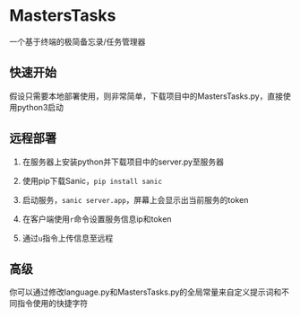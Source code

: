 # MastersTasks

一个基于终端的极简备忘录/任务管理器

## 快速开始

假设只需要本地部署使用，则非常简单，下载项目中的MastersTasks.py，直接使用python3启动

## 远程部署

1. 在服务器上安装python并下载项目中的server.py至服务器

2. 使用pip下载Sanic，`pip install sanic`

3. 启动服务，`sanic server.app`，屏幕上会显示出当前服务的token

4. 在客户端使用`r`命令设置服务信息ip和token

5. 通过`u`指令上传信息至远程

## 高级

你可以通过修改language.py和MastersTasks.py的全局常量来自定义提示词和不同指令使用的快捷字符
